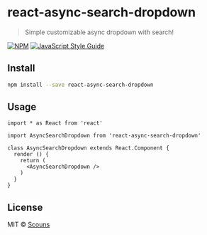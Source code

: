 # react-async-search-dropdown

>Simple customizable async dropdown with search!

[![NPM](https://img.shields.io/npm/v/react-async-search-dropdown.svg)](https://www.npmjs.com/package/react-async-search-dropdown) [![JavaScript Style Guide](https://img.shields.io/badge/code_style-standard-brightgreen.svg)](https://standardjs.com)

## Install

```bash
npm install --save react-async-search-dropdown
```

## Usage

```tsx
import * as React from 'react'

import AsyncSearchDropdown from 'react-async-search-dropdown'

class AsyncSearchDropdown extends React.Component {
  render () {
    return (
      <AsyncSearchDropdown />
    )
  }
}
```

## License

MIT © [Scouns](https://github.com/Scouns)
